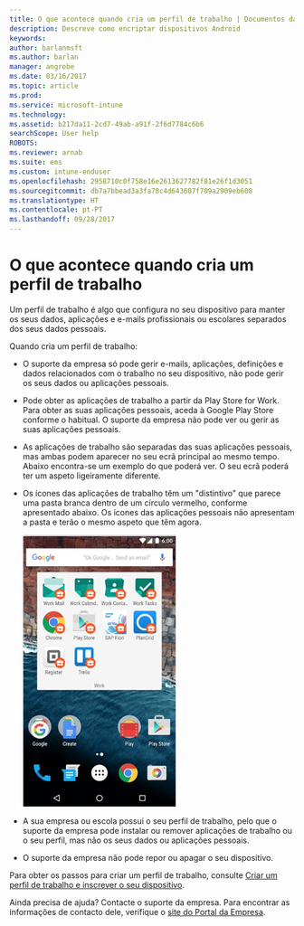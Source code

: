 ```yaml
---
title: O que acontece quando cria um perfil de trabalho | Documentos da Microsoft
description: Descreve como encriptar dispositivos Android
keywords: 
author: barlanmsft
ms.author: barlan
manager: angrobe
ms.date: 03/16/2017
ms.topic: article
ms.prod: 
ms.service: microsoft-intune
ms.technology: 
ms.assetid: b217da11-2cd7-49ab-a91f-2f6d7784c6b6
searchScope: User help
ROBOTS: 
ms.reviewer: arnab
ms.suite: ems
ms.custom: intune-enduser
ms.openlocfilehash: 2958710c0f758e16e2613627782f81e26f1d3051
ms.sourcegitcommit: db7a7bbead3a3fa78c4d643607f709a2909eb608
ms.translationtype: HT
ms.contentlocale: pt-PT
ms.lasthandoff: 09/28/2017
---
```

# <a name="what-happens-when-you-create-a-work-profile"></a>O que acontece quando cria um perfil de trabalho

Um perfil de trabalho é algo que configura no seu dispositivo para manter os seus dados, aplicações e e-mails profissionais ou escolares separados dos seus dados pessoais.

Quando cria um perfil de trabalho:

- O suporte da empresa só pode gerir e-mails, aplicações, definições e dados relacionados com o trabalho no seu dispositivo, não pode gerir os seus dados ou aplicações pessoais.

- Pode obter as aplicações de trabalho a partir da Play Store for Work. Para obter as suas aplicações pessoais, aceda à Google Play Store conforme o habitual. O suporte da empresa não pode ver ou gerir as suas aplicações pessoais.

- As aplicações de trabalho são separadas das suas aplicações pessoais, mas ambas podem aparecer no seu ecrã principal ao mesmo tempo. Abaixo encontra-se um exemplo do que poderá ver. O seu ecrã poderá ter um aspeto ligeiramente diferente.

- Os ícones das aplicações de trabalho têm um "distintivo" que parece uma pasta branca dentro de um círculo vermelho, conforme apresentado abaixo. Os ícones das aplicações pessoais não apresentam a pasta e terão o mesmo aspeto que têm agora.

    ![Android Play Store for Work](./media/afw-google-play-store-for-work.png)

- A sua empresa ou escola possui o seu perfil de trabalho, pelo que o suporte da empresa pode instalar ou remover aplicações de trabalho ou o seu perfil, mas não os seus dados ou aplicações pessoais.
- O suporte da empresa não pode repor ou apagar o seu dispositivo.

Para obter os passos para criar um perfil de trabalho, consulte [Criar um perfil de trabalho e inscrever o seu dispositivo](create-a-work-profile-and-enroll-your-device-in-intune-android.md).

Ainda precisa de ajuda? Contacte o suporte da empresa. Para encontrar as informações de contacto dele, verifique o [site do Portal da Empresa](https://portal.manage.microsoft.com).
